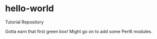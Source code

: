 # hello-world
Tutorial Repository

Gotta earn that first green box!  Might go on to add some Perl6 modules.
